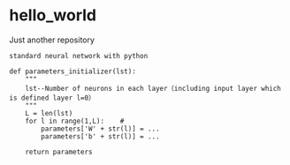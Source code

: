 # hello_world
Just another repository

    standard neural network with python

    def parameters_initializer(lst):
        """
        lst--Number of neurons in each layer（including input layer which is defined layer l=0）
        """
        L = len(lst)
        for l in range(1,L):    #
            parameters['W' + str(l)] = ...
            parameters['b' + str(l)] = ...

        return parameters
